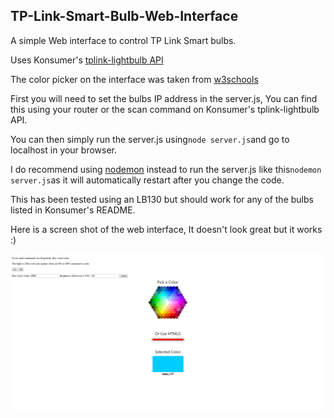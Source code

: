 ## TP-Link-Smart-Bulb-Web-Interface

A simple Web interface to control TP Link Smart bulbs.

Uses Konsumer's [tplink-lightbulb API](https://github.com/konsumer/tplink-lightbulb)

The color picker on the interface was taken from [w3schools](https://www.w3schools.com/colors/colors_picker.asp)

First you will need to set the bulbs IP address in the server.js, You can find this using your router or the scan command on Konsumer's tplink-lightbulb API.

You can then simply run the server.js using``` node server.js ```and go to localhost in your browser.

I do recommend using [nodemon](https://github.com/remy/nodemon#nodemon) instead to run the server.js like this``` nodemon server.js ```as it will automatically restart after you change the code.

This has been tested using an LB130 but should work for any of the bulbs listed in Konsumer's README.

Here is a screen shot of the web interface, It doesn't look great but it works :)

![screenshot](screenshot.png)